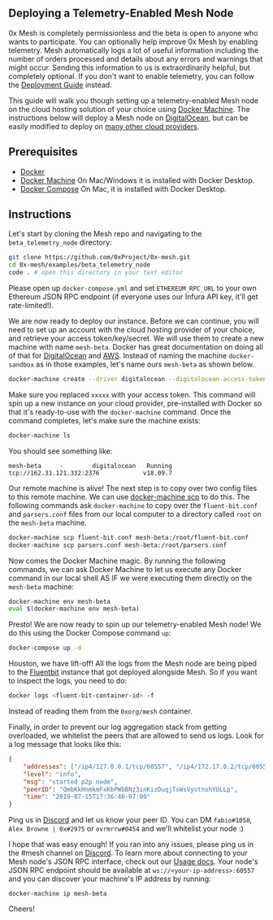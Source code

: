 ## Deploying a Telemetry-Enabled Mesh Node

0x Mesh is completely permissionless and the beta is open to anyone who wants to
participate. You can optionally help improve 0x Mesh by enabling telemetry. Mesh
automatically logs a lot of useful information including the number of orders
processed and details about any errors and warnings that might occur. Sending
this information to us is extraordinarily helpful, but completely optional. If
you don't want to enable telemetry, you can follow the
[Deployment Guide](../../DEPLOYMENT.md) instead.

This guide will walk you though setting up a telemetry-enabled Mesh node on the cloud hosting solution of your choice using [Docker Machine](https://docs.docker.com/machine/). The instructions below will deploy a Mesh node on [DigitalOcean](https://www.digitalocean.com/), but can be easily modified to deploy on [many other cloud providers](https://docs.docker.com/machine/drivers/).

## Prerequisites

-   [Docker](https://www.docker.com/get-started)
-   [Docker Machine](https://docs.docker.com/machine/install-machine/) On Mac/Windows it is installed with Docker Desktop.
-   [Docker Compose](https://docs.docker.com/compose/install/) On Mac, it is installed with Docker Desktop.

## Instructions

Let's start by cloning the Mesh repo and navigating to the `beta_telemetry_node` directory:

```bash
git clone https://github.com/0xProject/0x-mesh.git
cd 0x-mesh/examples/beta_telemetry_node
code . # open this directory in your text editor
```

Please open up `docker-compose.yml` and set `ETHEREUM_RPC_URL` to your own Ethereum JSON RPC endpoint (if everyone uses our Infura API key, it'll get rate-limited!).

We are now ready to deploy our instance. Before we can continue, you will need to set up an account with the cloud hosting provider of your choice, and retrieve your access token/key/secret. We will use them to create a new machine with name `mesh-beta`. Docker has great documentation on doing all of that for [DigitalOcean](https://docs.docker.com/machine/examples/ocean/) and [AWS](https://docs.docker.com/machine/examples/aws/). Instead of naming the machine `docker-sandbox` as in those examples, let's name ours `mesh-beta` as shown below.

```bash
docker-machine create --driver digitalocean --digitalocean-access-token xxxxx mesh-beta
```

Make sure you replaced `xxxxx` with your access token. This command will spin up a new instance on your cloud provider, pre-installed with Docker so that it's ready-to-use with the `docker-machine` command. Once the command completes, let's make sure the machine exists:

```bash
docker-machine ls
```

You should see something like:

```
mesh-beta     -        digitalocean   Running   tcp://162.31.121.332:2376            v18.09.7
```

Our remote machine is alive! The next step is to copy over two config files to this remote machine. We can use [docker-machine scp](https://docs.docker.com/machine/reference/scp/) to do this. The following commands ask `docker-machine` to copy over the `fluent-bit.conf` and `parsers.conf` files from our local computer to a directory called `root` on the `mesh-beta` machine.

```bash
docker-machine scp fluent-bit.conf mesh-beta:/root/fluent-bit.conf
docker-machine scp parsers.conf mesh-beta:/root/parsers.conf
```

Now comes the Docker Machine magic. By running the following commands, we can ask Docker Machine to let us execute any Docker command in our local shell AS IF we were executing them directly on the `mesh-beta` machine:

```bash
docker-machine env mesh-beta
eval $(docker-machine env mesh-beta)
```

Presto! We are now ready to spin up our telemetry-enabled Mesh node! We do this using the Docker Compose command `up`:

```bash
docker-compose up -d
```

Houston, we have lift-off! All the logs from the Mesh node are being piped to the [Fluentbit](https://fluentbit.io/) instance that got deployed alongside Mesh. So if you want to inspect the logs, you need to do:

```bash
docker logs <fluent-bit-container-id> -f
```

Instead of reading them from the `0xorg/mesh` container.

Finally, in order to prevent our log aggregation stack from getting overloaded,
we whitelist the peers that are allowed to send us logs. Look for a log message
that looks like this:

```json
{
    "addresses": ["/ip4/127.0.0.1/tcp/60557", "/ip4/172.17.0.2/tcp/60557"],
    "level": "info",
    "msg": "started p2p node",
    "peerID": "QmbKkHnmkmFxKbPWbBNz3inKizDuqjTsWsVyutnshYULLp",
    "time": "2019-07-15T17:36:46-07:00"
}
```

Ping us in [Discord](https://discord.gg/HF7fHwk) and let us know your peer ID. You can DM `fabio#1058`, `Alex Browne | 0x#2975` or `ovrmrrw#0454` and we'll whitelist your node :)

I hope that was easy enough! If you ran into any issues, please ping us in the #mesh channel on [Discord](https://discord.gg/HF7fHwk). To learn more about connecting to your Mesh node's JSON RPC interface, check out our [Usage docs](../../USAGE.md). Your node's JSON RPC endpoint should be available at `ws://<your-ip-address>:60557` and you can discover your machine's IP address by running:

```
docker-machine ip mesh-beta
```

Cheers!
